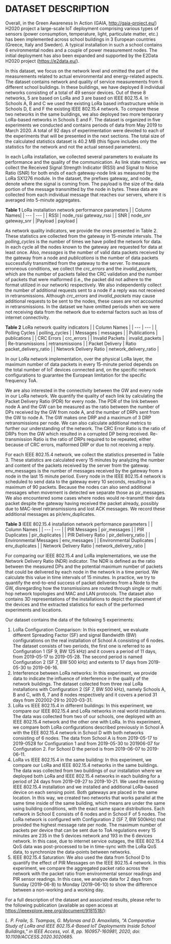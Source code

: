 # DATASET DESCRIPTION

Overall, in the Green Awareness In Action (GAIA, http://gaia-project.eu/) H2020 project a large-scale IoT deployment comprising various types of sensors (power consumption, temperature, light, particulate matter, etc.) has been implemented across school buildings in 3 European countries (Greece, Italy and Sweden). A typical installation in such a school contains 6 environmental nodes and a couple of power measurement nodes. The initial deployment has also been expanded and supported by the E2Data H2020 project (https://e2data.eu/).

In this dataset, we focus on the network level and omitted the part of the measurements related to actual environmental and energy-related aspects. The dataset contains network and quality of service measurements from 6 different school buildings. In these buildings, we have deployed 8 individual networks consisting of a total of 49 sensor devices. Out of these 8 networks, 5 are based on LoRa and 3 are based on IEEE 802.15.4. In Schools A, B and C we used the existing LoRa based infrastructure while in Schools D, E and F the existing IEEE 802.15.4 network. To compare these two networks in the same buildings, we also deployed two more temporary LoRa-based networks in Schools E and F. The dataset is organized in five experiments we conducted and contains periods of data from May 2019 to March 2020. A total of 92 days of experimentation were devoted to each of the experiments that will be presented in the next sections. The total size of the calculated statistics dataset is 40.2 MB (this figure includes only the statistics for the network and not the actual sensed parameters).

In each LoRa installation, we collected several parameters to evaluate its performance and the quality of the communication. As link state metrics, we collect the Received Signal Strength Indicator (RSSI) and Signal to Noise Ratio (SNR) for both ends of each gateway-node link as measured by the LoRa SX1276 module. In the dataset, the prefixes gateway_ and node_ denote where the signal is coming from. The payload is the size of the data portion of the message transmitted by the node in bytes. These data are collected from each individual message that reaches our servers, where it is averaged into 5-minute aggregates.

**Table 1** LoRa installation network performance parameters
| |	Column Names|
| --- | --- |
| RSSI | node_rssi	gateway_rssi |
| SNR	| node_snr	gateway_snr |
|Payload | payload	|

As network quality indicators, we provide the ones presented in Table 2. These statistics are collected from the gateway in 15-minute intervals. The *polling_cycles* is the number of times we have polled the network for data. In each cycle all the nodes known to the gateway are requested for data at least once. Also, *messages* is the number of valid data packets received by the gateway from a node and *publications* is the number of data packets successfully transmitted from the gateway to the server. To measure erroneous conditions, we collect the *crc_errors* and the *invalid_packets*, which are the number of packets failed the CRC validation and the number of packets that were malformed (i.e., the packet did not adhere to the format utilized in our network) respectively. We also independently collect the number of additional requests sent to a node if a reply was not received in retransmissions. Although *crc_errors* and *invalid_packets* may cause additional requests to be sent to the nodes, these cases are not accounted in retransmissions. In the dataset we have omitted periods when we were not receiving data from the network due to external factors such as loss of internet connectivity.

**Table 2** LoRa network quality indicators
| | Column Names |
| --- | --- |
| Polling Cycles | polling_cycles |
| Messages | messages |
| Publications | publications |
| CRC Errors | crc_errors |
| Invalid Packets | invalid_packets |
| Re-transmissions | retransmissions |
| Packet Delivery | Ratio	packet_delivery_ratio |
| Network Delivery Ratio | network_delivery_ratio |

In our LoRa network implementation, over the physical LoRa layer, the maximum number of data packets in every 15-minute period depends on the total number of IoT devices connected and, on the specific network configurations to guarantee the European limitation for the specific frequency ToA.

We are also interested in the connectivity between the GW and every node in our LoRa network. We quantify the quality of each link by calculating the Packet Delivery Ratio (PDR) for every node. The PDR of the link between node A and the GW can be measured as the ratio between the number of DPs received by the GW from node A, and the number of DRPs sent from the GW to node A. The GW makes one DRP and a maximum of 3 DRP retransmissions per node. We can also calculate additional metrics to further our understanding of the network. The CRC Error Ratio is the ratio of DRPs from the GW which resulted in a corrupted DP being received. Re-transmission Ratio is the ratio of DRPs required to be repeated, either because of CRC errors, malformed DRP or due to not receiving a reply.

For each IEEE 802.15.4 network, we collect the statistics presented in Table 3. These statistics are calculated every 15 minutes by analyzing the number and content of the packets received by the server from the gateway. env_messages is the number of messages received by the gateway from a node in the last 15 minute period. Every node in the IEEE 802.15.4 network is scheduled to send data to the gateway every 10 seconds, resulting in a maximum of 90 packets. Because the nodes can also send additional messages when movement is detected we separate those as pir_messages. We also encountered some cases where nodes would re-transmit their data packet despite the gateway having received the packet already, possibly due to MAC-level retransmissions and lost ACK messages. We record these additional messages as pir/env_duplicates.

**Table 3** IEEE 802.15.4 installation network performance parameters
| | Column Names |
| --- | --- |
| PIR Messages | pir_messages |
| PIR Duplicates | pir_duplicates |
| PIR Delivery Ratio | pir_delivery_ratio |
| Environmental Messages | env_messages |
| Environmental Duplicates | env_duplicates |
| Network Delivery Ratio | network_delivery_ratio |

For comparing our IEEE 802.15.4 and LoRa implementations, we use the Network Delivery Ratio (NDR) indicator. The NDR is defined as the ratio between the measured DPs and the potential maximum number of packets that could be delivered by each node in the network in a time period. We calculate this value in time intervals of 15 minutes. In practice, we try to quantify the end-to-end success of packet deliveries from a Node to the GW, disregarding how the transmissions are routed through single or multi hop network topologies and MAC and LAN protocols. The dataset also contains 3D representations of the installations to depict the placement of the devices and the extracted statistics for each of the performed experiments and locations.

Our dataset contains the data of the following 5 experiments:
1.	LoRa Configuration Comparison: In this experiment, we evaluate different Spreading Factor (SF) and signal Bandwidth (BW) configurations on the real installation of School A consisting of 6 nodes. The dataset consists of two periods, the first one is referred to as Configuration 1 (SF 9, BW 125 kHz) and it covers a period of 11 days, from 2019-05-17 to 2019-05-28. The second period is named Configuration 2 (SF 7, BW 500 kHz) and extents to 17 days from 2019-05-30 to 2019-06-16.
2.	Interference between LoRa networks: In this experiment, we provide data to indicate the influence of interference in the quality of the network buildings. The dataset collected from three real LoRa installations with Configuration 2 (SF 7, BW 500 kHz), namely Schools A, B and C, with 6, 7 and 8 nodes respectively and it covers a period 31 days from 202002-29 to 2020-03-31.
3.	LoRa vs IEEE 802.15.4 in different buildings: In this experiment, we compare our IEEE 802.15.4 and LoRa networks in real world installations. The data was collected from two of our schools, one deployed with an IEEE 802.15.4 network and the other one with LoRa. In this experiment, we compare both LoRa configurations described previously in School A with the EEE 802.15.4 network in School D with both networks consisting of 6 nodes. The data from School A is from 2019-05-17 to 2019-0528 for Configuration 1 and from 2019-05-30 to 201906-07 for Configuration 2. For School D the period is from 2019-06-07 to 2019-06-11.
4.	LoRa vs IEEE 802.15.4 in the same building: In this experiment, we compare our LoRa and IEEE 802.15.4 networks in the same buildings. The data was collected from two buildings of our installation where we deployed both LoRa and IEEE 802.15.4 networks in each building for a period of 24 days from 2019-09-27 to 2019-10-21. We used the existing IEEE 802.15.4 installation and we installed and additional LoRa-based device on each sensing point. Both gateways are placed in the same location. In this way, we created two networks that works parallel at the same time inside of the same building, which means are under the same using building conditions, with the exact same space distributions. Each network in School E consists of 6 nodes and in School F of 5 nodes. The LoRa network is configured with Configuration 2 (SF 7, BW 500kHz) that provided the highest message rate per node. The maximum number of packets per device that can be sent due to ToA regulations every 15 minutes are 235 in the 5 devices network and 193 in the 6 devices network. In this case, due to internet service outages, the IEEE 802.15.4 QoS data was post-processed to be in time-sync with the LoRa QoS data, to synchronize the data-points between networks.
5.	IEEE 802.15.4 Saturation: We also used the data from School D to quantify the effect of PIR Messages on the IEEE 802.15.4 network. In this experiment, we compare the aggregated packet ratio across the network with the packet ratio from environmental sensor readings and PIR sensor readings. In this case, we analyze data for 2 days from Sunday (2019-06-8) to Monday (2019-06-10) to show the difference between a non-working and a working day.

For a full description of the dataset and associated results, please refer to the following publication (available as open access at https://ieeexplore.ieee.org/document/9181518/):

*L. P. Fraile, S. Tsampas, G. Mylonas and D. Amaxilatis, "A Comparative Study of LoRa and IEEE 802.15.4-Based IoT Deployments Inside School Buildings," in IEEE Access, vol. 8, pp. 160957-160981, 2020, doi: 10.1109/ACCESS.2020.3020685.*
